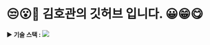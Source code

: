 # 😒😮🤭 김호관의 깃허브 입니다. 😀😁😋

#### ▶️ 기술 스택 : <img src="https://img.shields.io/badge/html5-E34F26?style=for-the-badge&logo=html5&logoColor=white"/>
